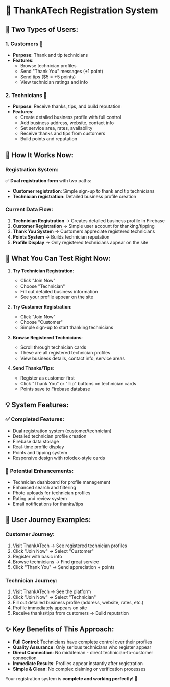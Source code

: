 # 🎯 ThankATech Registration System

## 👥 **Two Types of Users:**

### 1. **Customers** 👤
- **Purpose**: Thank and tip technicians
- **Features**: 
  - Browse technician profiles
  - Send "Thank You" messages (+1 point)
  - Send tips ($5 = +5 points)
  - View technician ratings and info

### 2. **Technicians** 🔧
- **Purpose**: Receive thanks, tips, and build reputation
- **Features**:
  - Create detailed business profile with full control
  - Add business address, website, contact info
  - Set service area, rates, availability
  - Receive thanks and tips from customers
  - Build points and reputation

## 🔄 **How It Works Now:**

### Registration System:
✅ **Dual registration form** with two paths:
- **Customer registration**: Simple sign-up to thank and tip technicians
- **Technician registration**: Detailed business profile creation

### Current Data Flow:
1. **Technician Registration** → Creates detailed business profile in Firebase
2. **Customer Registration** → Simple user account for thanking/tipping  
3. **Thank You System** → Customers appreciate registered technicians
4. **Points System** → Builds technician reputation
5. **Profile Display** → Only registered technicians appear on the site

## 🚀 **What You Can Test Right Now:**

1. **Try Technician Registration**:
   - Click "Join Now"
   - Choose "Technician"
   - Fill out detailed business information
   - See your profile appear on the site

2. **Try Customer Registration**:
   - Click "Join Now"
   - Choose "Customer"  
   - Simple sign-up to start thanking technicians

3. **Browse Registered Technicians**:
   - Scroll through technician cards
   - These are all registered technician profiles
   - View business details, contact info, service areas

4. **Send Thanks/Tips**:
   - Register as customer first
   - Click "Thank You" or "Tip" buttons on technician cards
   - Points save to Firebase database

## 💡 **System Features:**

### ✅ **Completed Features:**
- Dual registration system (customer/technician)
- Detailed technician profile creation
- Firebase data storage
- Real-time profile display
- Points and tipping system
- Responsive design with rolodex-style cards

### 🚀 **Potential Enhancements:**
- Technician dashboard for profile management
- Enhanced search and filtering
- Photo uploads for technician profiles
- Rating and review system
- Email notifications for thanks/tips

## 🎯 **User Journey Examples:**

### Customer Journey:
1. Visit ThankATech → See registered technician profiles
2. Click "Join Now" → Select "Customer" 
3. Register with basic info
4. Browse technicians → Find great service
5. Click "Thank You" → Send appreciation + points

### Technician Journey:
1. Visit ThankATech → See the platform
2. Click "Join Now" → Select "Technician"
3. Fill out detailed business profile (address, website, rates, etc.)
4. Profile immediately appears on site
5. Receive thanks/tips from customers → Build reputation

## ✨ **Key Benefits of This Approach:**

- **Full Control**: Technicians have complete control over their profiles
- **Quality Assurance**: Only serious technicians who register appear
- **Direct Connection**: No middleman - direct technician-to-customer connection  
- **Immediate Results**: Profiles appear instantly after registration
- **Simple & Clean**: No complex claiming or verification processes

Your registration system is **complete and working perfectly**! 🎉